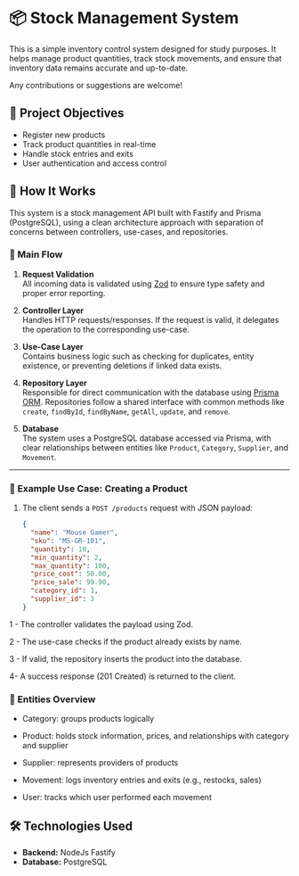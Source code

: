 # 📦 Stock Management System

This is a simple inventory control system designed for study purposes. It helps manage product quantities, track stock movements, and ensure that inventory data remains accurate and up-to-date.

Any contributions or suggestions are welcome!


## 🎯 Project Objectives

- Register new products
- Track product quantities in real-time
- Handle stock entries and exits
- User authentication and access control


## 🧠 How It Works

This system is a stock management API built with Fastify and Prisma (PostgreSQL), using a clean architecture approach with separation of concerns between controllers, use-cases, and repositories.

### 🔁 Main Flow

1. **Request Validation**  
   All incoming data is validated using [Zod](https://zod.dev/) to ensure type safety and proper error reporting.

2. **Controller Layer**  
   Handles HTTP requests/responses. If the request is valid, it delegates the operation to the corresponding use-case.

3. **Use-Case Layer**  
   Contains business logic such as checking for duplicates, entity existence, or preventing deletions if linked data exists.

4. **Repository Layer**  
   Responsible for direct communication with the database using [Prisma ORM](https://www.prisma.io/). Repositories follow a shared interface with common methods like `create`, `findById`, `findByName`, `getAll`, `update`, and `remove`.

5. **Database**  
   The system uses a PostgreSQL database accessed via Prisma, with clear relationships between entities like `Product`, `Category`, `Supplier`, and `Movement`.

---

### 🧪 Example Use Case: Creating a Product

1. The client sends a `POST /products` request with JSON payload:
   ```json
   {
     "name": "Mouse Gamer",
     "sku": "MS-GR-101",
     "quantity": 10,
     "min_quantity": 2,
     "max_quantity": 100,
     "price_cost": 50.00,
     "price_sale": 99.90,
     "category_id": 1,
     "supplier_id": 3
   }


1 - The controller validates the payload using Zod.

2 - The use-case checks if the product already exists by name.

3 - If valid, the repository inserts the product into the database.

4- A success response (201 Created) is returned to the client.


### 🧩 Entities Overview

- Category: groups products logically

- Product: holds stock information, prices, and relationships with category and supplier

- Supplier: represents providers of products

- Movement: logs inventory entries and exits (e.g., restocks, sales)

- User: tracks which user performed each movement

## 🛠️ Technologies Used

- **Backend:** NodeJs Fastify
- **Database:** PostgreSQL

